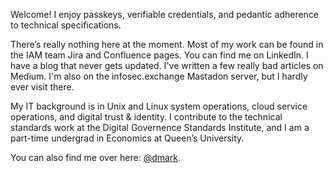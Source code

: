 <!-- - 👋 Hi, I’m @mark-drummond
- 👀 I’m interested in ...
- 🌱 I’m currently learning ...
- 💞️ I’m looking to collaborate on ...
- 📫 How to reach me ...
-->

Welcome! I enjoy passkeys, verifiable credentials, and pedantic adherence to technical specifications.

There’s really nothing here at the moment. Most of my work can be found in the IAM team Jira and Confluence pages. You can find me on LinkedIn. I have a blog that never gets updated. I've written a few really bad articles on Medium. I'm also on the infosec.exchange Mastadon server, but I hardly ever visit there.

My IT background is in Unix and Linux system operations, cloud service operations, and digital trust & identity. I contribute to the technical standards work at the Digital Governence Standards Institute, and I am a part-time undergrad in Economics at Queen’s University.

You can also find me over here: [@dmark](https://github.com/dmark/).

<!---
mark-drummond/mark-drummond is a ✨ special ✨ repository because its `README.md` (this file) appears on your GitHub profile.
You can click the Preview link to take a look at your changes.
--->

